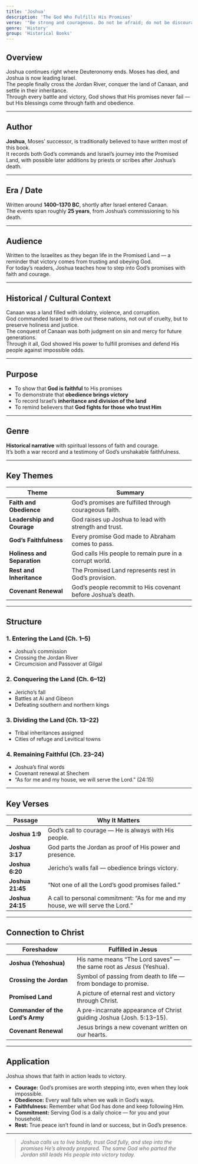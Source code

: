 ```yaml
---
title: 'Joshua'
description: 'The God Who Fulfills His Promises'
verse: '"Be strong and courageous. Do not be afraid; do not be discouraged, for the Lord your God will be with you wherever you go." — Joshua 1:9'
genre: 'History'
group: 'Historical Books'
---
```


## Overview  
Joshua continues right where Deuteronomy ends. Moses has died, and Joshua is now leading Israel.  
The people finally cross the Jordan River, conquer the land of Canaan, and settle in their inheritance.  
Through every battle and victory, God shows that His promises never fail — but His blessings come through faith and obedience.

---

## Author  
**Joshua**, Moses’ successor, is traditionally believed to have written most of this book.  
It records both God’s commands and Israel’s journey into the Promised Land, with possible later additions by priests or scribes after Joshua’s death.

---

## Era / Date  
Written around **1400–1370 BC**, shortly after Israel entered Canaan.  
The events span roughly **25 years**, from Joshua’s commissioning to his death.

---

## Audience  
Written to the Israelites as they began life in the Promised Land — a reminder that victory comes from trusting and obeying God.  
For today’s readers, Joshua teaches how to step into God’s promises with faith and courage.

---

## Historical / Cultural Context  
Canaan was a land filled with idolatry, violence, and corruption.  
God commanded Israel to drive out these nations, not out of cruelty, but to preserve holiness and justice.  
The conquest of Canaan was both judgment on sin and mercy for future generations.  
Through it all, God showed His power to fulfill promises and defend His people against impossible odds.

---

## Purpose  
- To show that **God is faithful** to His promises  
- To demonstrate that **obedience brings victory**  
- To record Israel’s **inheritance and division of the land**  
- To remind believers that **God fights for those who trust Him**

---

## Genre  
**Historical narrative** with spiritual lessons of faith and courage.  
It’s both a war record and a testimony of God’s unshakable faithfulness.

---

## Key Themes  

| Theme | Summary |
|-------|----------|
| **Faith and Obedience** | God’s promises are fulfilled through courageous faith. |
| **Leadership and Courage** | God raises up Joshua to lead with strength and trust. |
| **God’s Faithfulness** | Every promise God made to Abraham comes to pass. |
| **Holiness and Separation** | God calls His people to remain pure in a corrupt world. |
| **Rest and Inheritance** | The Promised Land represents rest in God’s provision. |
| **Covenant Renewal** | God’s people recommit to His covenant before Joshua’s death. |

---

## Structure  

### 1. Entering the Land (Ch. 1–5)
- Joshua’s commission  
- Crossing the Jordan River  
- Circumcision and Passover at Gilgal  

### 2. Conquering the Land (Ch. 6–12)
- Jericho’s fall  
- Battles at Ai and Gibeon  
- Defeating southern and northern kings  

### 3. Dividing the Land (Ch. 13–22)
- Tribal inheritances assigned  
- Cities of refuge and Levitical towns  

### 4. Remaining Faithful (Ch. 23–24)
- Joshua’s final words  
- Covenant renewal at Shechem  
- “As for me and my house, we will serve the Lord.” (24:15)

---

## Key Verses  

| Passage | Why It Matters |
|----------|----------------|
| **Joshua 1:9** | God’s call to courage — He is always with His people. |
| **Joshua 3:17** | God parts the Jordan as proof of His power and presence. |
| **Joshua 6:20** | Jericho’s walls fall — obedience brings victory. |
| **Joshua 21:45** | “Not one of all the Lord’s good promises failed.” |
| **Joshua 24:15** | A call to personal commitment: “As for me and my house, we will serve the Lord.” |

---

## Connection to Christ  

| Foreshadow | Fulfilled in Jesus |
|-------------|-------------------|
| **Joshua (Yehoshua)** | His name means “The Lord saves” — the same root as *Jesus* (Yeshua). |
| **Crossing the Jordan** | Symbol of passing from death to life — from bondage to promise. |
| **Promised Land** | A picture of eternal rest and victory through Christ. |
| **Commander of the Lord’s Army** | A pre-incarnate appearance of Christ guiding Joshua (Josh. 5:13–15). |
| **Covenant Renewal** | Jesus brings a new covenant written on our hearts. |

---

## Application  
Joshua shows that faith in action leads to victory.  
- **Courage:** God’s promises are worth stepping into, even when they look impossible.  
- **Obedience:** Every wall falls when we walk in God’s ways.  
- **Faithfulness:** Remember what God has done and keep following Him.  
- **Commitment:** Serving God is a daily choice — for you and your household.  
- **Rest:** True peace isn’t found in land or success, but in God’s presence.  

---

> *Joshua calls us to live boldly, trust God fully, and step into the promises He’s already prepared. The same God who parted the Jordan still leads His people into victory today.*
